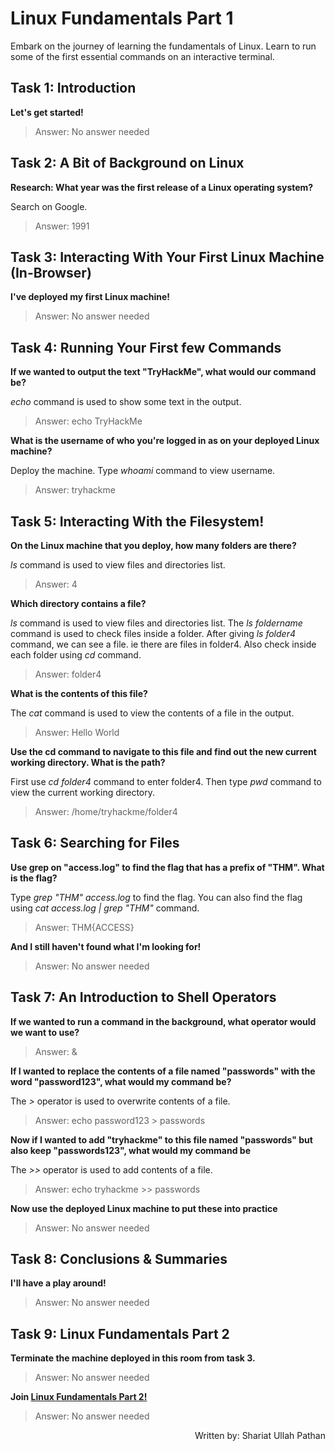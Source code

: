 # Linux Fundamentals Part 1
Embark on the journey of learning the fundamentals of Linux. Learn to run some of the first essential commands on an interactive terminal.

## Task 1: Introduction
**Let's get started!**

> Answer: No answer needed

## Task 2: A Bit of Background on Linux
**Research: What year was the first release of a Linux operating system?**

Search on Google.

> Answer: 1991

## Task 3: Interacting With Your First Linux Machine (In-Browser)
**I've deployed my first Linux machine!**

> Answer: No answer needed

## Task 4: Running Your First few Commands
**If we wanted to output the text "TryHackMe", what would our command be?**

*echo* command is used to show some text in the output.

> Answer: echo TryHackMe 

**What is the username of who you're logged in as on your deployed Linux machine?**

Deploy the machine. Type *whoami* command to view username.

> Answer: tryhackme

## Task 5: Interacting With the Filesystem!
**On the Linux machine that you deploy, how many folders are there?**

*ls* command is used to view files and directories list.

> Answer: 4

**Which directory contains a file?**

*ls* command is used to view files and directories list. The *ls foldername* command is used to check files inside a folder. After giving *ls folder4* command, we can see a file. ie there are files in folder4. Also check inside each folder using *cd* command. 

> Answer: folder4

**What is the contents of this file?**

The *cat* command is used to view the contents of a file in the output.

> Answer: Hello World

**Use the cd command to navigate to this file and find out the new current working directory. What is the path?**

First use *cd folder4* command to enter folder4. Then type *pwd* command to view the current working directory.

> Answer: /home/tryhackme/folder4

## Task 6: Searching for Files
**Use grep on "access.log" to find the flag that has a prefix of "THM". What is the flag?**

Type *grep "THM" access.log* to find the flag. You can also find the flag using *cat access.log | grep "THM"* command.

> Answer: THM{ACCESS}

**And I still haven't found what I'm looking for!**

> Answer: No answer needed

## Task 7: An Introduction to Shell Operators
**If we wanted to run a command in the background, what operator would we want to use?**

> Answer: &

**If I wanted to replace the contents of a file named "passwords" with the word "password123", what would my command be?**

The *>* operator is used to overwrite contents of a file.

> Answer: echo password123 > passwords

**Now if I wanted to add "tryhackme" to this file named "passwords" but also keep "passwords123", what would my command be**

The *>>* operator is used to add contents of a file.

> Answer: echo tryhackme >> passwords

**Now use the deployed Linux machine to put these into practice**

> Answer: No answer needed

## Task 8: Conclusions & Summaries
**I'll have a play around!**

> Answer: No answer needed

## Task 9: Linux Fundamentals Part 2
**Terminate the machine deployed in this room from task 3.**

> Answer: No answer needed

**Join [Linux Fundamentals Part 2!](https://tryhackme.com/room/linuxfundamentalspart2)**

> Answer: No answer needed

<div style="text-align: right">Written by: Shariat Ullah Pathan</div>
